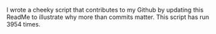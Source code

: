 I wrote a cheeky script that contributes to my Github by updating this ReadMe to illustrate why more than commits matter. This script has run 3954 times.